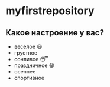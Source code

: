 # myfirstrepository

## Какое настроение у вас?

* веселое  :smiley:
* грустное
* сонливое :sleeping:
* праздничное :grin:
* осеннее
* спортивное



